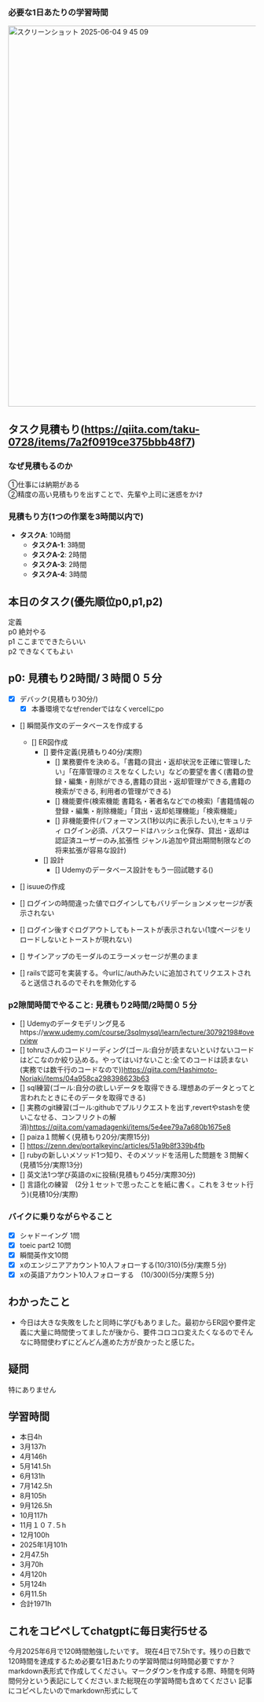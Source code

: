 ### 必要な1日あたりの学習時間

<img width="776" alt="スクリーンショット 2025-06-04 9 45 09" src="https://github.com/user-attachments/assets/6c1067b1-171e-4693-b811-ed2b21adaad4" />



## タスク見積もり(https://qiita.com/taku-0728/items/7a2f0919ce375bbb48f7)
### なぜ見積もるのか   
①仕事には納期がある  
②精度の高い見積もりを出すことで、先輩や上司に迷惑をかけ

### 見積もり方(1つの作業を3時間以内で)
- **タスクA**: 10時間
  - **タスクA-1**: 3時間
  - **タスクA-2**: 2時間
  - **タスクA-3**: 2時間
  - **タスクA-4**: 3時間


## 本日のタスク(優先順位p0,p1,p2)
定義   
p0 絶対やる   
p1 ここまでできたらいい   
p2 できなくてもよい  


## **p0**: 見積もり2時間/３時間０５分
- [x] デバック(見積もり30分/)
  - [x] 本番環境でなぜrenderではなくvercelにpo 
- [] 瞬間英作文のデータベースを作成する
  - [] ER図作成
    - [] 要件定義(見積もり40分/実際)
      - [] 業務要件を決める。「書籍の貸出・返却状況を正確に管理したい」「在庫管理のミスをなくしたい」などの要望を書く(書籍の登録・編集・削除ができる,書籍の貸出・返却管理ができる,書籍の検索ができる,
利用者の管理ができる)
      - [] 機能要件(検索機能	書籍名・著者名などでの検索)「書籍情報の登録・編集・削除機能」「貸出・返却処理機能」「検索機能」
      - [] 非機能要件(パフォーマンス(1秒以内に表示したい),セキュリティ	ログイン必須、パスワードはハッシュ化保存、貸出・返却は認証済ユーザーのみ,拡張性	ジャンル追加や貸出期間制限などの将来拡張が容易な設計)
    - [] 設計
      - [] Udemyのデータベース設計をもう一回試聴する()
    
- [] isuueの作成
 - [] ログインの時間違った値でログインしてもバリデーションメッセージが表示されない
 - [] ログイン後すぐログアウトしてもトーストが表示されない(1度ページをリロードしないとトーストが現れない)
 - [] サインアップのモーダルのエラーメッセージが黒のまま
 - [] railsで認可を実装する。今urlに/authみたいに追加されてリクエストされると送信されるのでそれを無効化する 





### **p2隙間時間でやること**: 見積もり2時間/2時間０５分

  - [] Udemyのデータモデリング見るhttps://www.udemy.com/course/3sqlmysql/learn/lecture/30792198#overview
  - [] tohruさんのコードリーディング(ゴール:自分が読まないといけないコードはどこなのか絞り込める。やってはいけないこと:全てのコードは読まない(実務では数千行のコードなので))https://qiita.com/Hashimoto-Noriaki/items/04a958ca298398623b63
  - [] sql練習(ゴール:自分の欲しいデータを取得できる.理想あのデータとってと言われたときにそのデータを取得できる)
  - [] 実務のgit練習(ゴール:githubでプルリクエストを出す,revertやstashを使いこなせる、コンフリクトの解消)https://qiita.com/yamadagenki/items/5e4ee79a7a680b1675e8
  - [] paiza１問解く(見積もり20分/実際15分)
  - [] https://zenn.dev/portalkeyinc/articles/51a9b8f339b4fb
  - [] rubyの新しいメソッド1つ知り、そのメソッドを活用した問題を３問解く(見積15分/実際13分)
  - [] 英文法1つ学び英語のxに投稿(見積もり45分/実際30分)
  - [] 言語化の練習　(2分１セットで思ったことを紙に書く。これを３セット行う)(見積10分/実際)

### バイクに乗りながらやること
- [x] シャドーイング 1問
- [x] toeic part2 10問
- [x] 瞬間英作文10問
- [x] xのエンジニアアカウント10人フォローする(10/310)(5分/実際５分)
- [x] xの英語アカウント10人フォローする　(10/300)(5分/実際５分)

## わかったこと
- 今日は大きな失敗をしたと同時に学びもありました。最初からER図や要件定義に大量に時間使ってましたが後から、要件コロコロ変えたくなるのでそんなに時間使わずにどんどん進めた方が良かったと感じた。
## 疑問
特にありません


## 学習時間
  - 本日4h
  - 3月137h
  - 4月146h
  - 5月141.5h
  - 6月131h
  - 7月142.5h
  - 8月105h
  - 9月126.5h
  - 10月117h
  - 11月１０７.５h
  - 12月100h
  - 2025年1月101h
  - 2月47.5h
  - 3月70h
  - 4月120h
  - 5月124h
  - 6月11.5h
  - 合計1971h

 ## これをコピペしてchatgptに毎日実行5せる
今月2025年6月で120時間勉強したいです。
現在4日で7.5hです。残りの日数で120時間を達成するため必要な1日あたりの学習時間は何時間必要ですか？
markdown表形式で作成してください。マークダウンを作成する際、時間を何時間何分という表記にしてください.また総現在の学習時間も含めてください
記事にコピペしたいのでmarkdown形式にして
 

